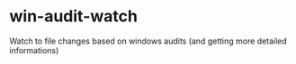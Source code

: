 # win-audit-watch
Watch to file changes based on windows audits (and getting more detailed informations)
